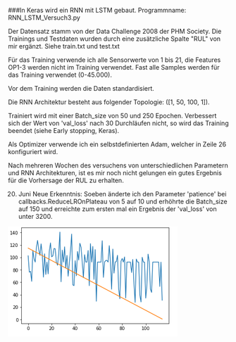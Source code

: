###In Keras wird ein RNN mit LSTM gebaut. Programmname: RNN_LSTM_Versuch3.py

Der Datensatz stamm von der Data Challenge 2008 der PHM Society.
Die Trainings und Testdaten wurden durch eine zusätzliche Spalte "RUL" von mir ergänzt.
Siehe train.txt und test.txt


Für das Training verwende ich alle Sensorwerte von 1 bis 21, die Features OP1-3 werden nicht im Training verwendet.
Fast alle Samples werden für das Training verwendet (0-45.000).

Vor dem Training werden die Daten standardisiert.

Die RNN Architektur besteht aus folgender Topologie: ([1, 50, 100, 1]).

Trainiert wird mit einer Batch_size von 50 und 250 Epochen. Verbessert sich der Wert von 'val_loss' nach 30 Durchläufen nicht, so
wird das Training beendet (siehe Early stopping, Keras).

Als Optimizer verwende ich ein selbstdefinierten Adam, welcher in Zeile 26 konfiguriert wird.



Nach mehreren Wochen des versuchens von unterschiedlichen Parametern und RNN Architekturen, ist es mir noch nicht gelungen ein gutes Ergebnis für die Vorhersage der RUL zu erhalten.


20. Juni
Neue Erkenntnis:
Soeben änderte ich den Parameter 'patience' bei callbacks.ReduceLROnPlateau von 5 auf 10 und erhöhrte die Batch_size auf 150
und erreichte zum ersten mal ein Ergebnis der 'val_loss' von unter 3200.

![alt text](rnn_versuch3.png "Resultat")
